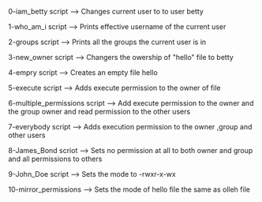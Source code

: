 0-iam_betty script --> Changes current user to to user betty

1-who_am_i script --> Prints effective username of the current user

2-groups script --> Prints all the groups the current user is in

3-new_owner script --> Changers the owership of "hello" file to betty

4-empry script --> Creates an empty file hello

5-execute script --> Adds execute permission to the owner of file

6-multiple_permissions script --> Add execute permission to the owner and the group owner and read permission to the other users

7-everybody script --> Adds execution permission to the owner ,group and other users

8-James_Bond scriot --> Sets no permission at all to both owner and group and all permissions to others

9-John_Doe script --> Sets the mode to -rwxr-x-wx

10-mirror_permissions --> Sets the mode of hello file the same as olleh file
